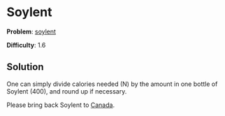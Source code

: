 # Soylent

**Problem**: [soylent](https://open.kattis.com/problems/soylent)

**Difficulty**: 1.6

## Solution

One can simply divide calories needed (N) by the amount in one bottle of Soylent (400), and round up if necessary.

Please bring back Soylent to [Canada](https://faq.soylent.com/hc/en-us/articles/115005267426-Canadian-Availability-Update).
